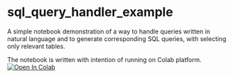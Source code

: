 # sql_query_handler_example
A simple notebook demonstration of a way to handle queries written in natural language and to generate corresponding SQL queries, with selecting only relevant tables.

The notebook is written with intention of running on Colab platform.  
[![Open In Colab](https://colab.research.google.com/assets/colab-badge.svg)](https://colab.research.google.com/drive/1YgGvVkl8EN2PnGDKE995k5vQ7TUCvoW_?usp=sharing)
